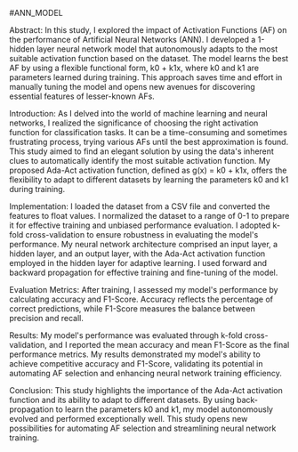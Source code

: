 #ANN_MODEL

Abstract:
In this study, I explored the impact of Activation Functions (AF) on the performance of Artificial Neural Networks (ANN). I developed a 1-hidden layer neural network model that autonomously adapts to the most suitable activation function based on the dataset. The model learns the best AF by using a flexible functional form, k0 + k1x, where k0 and k1 are parameters learned during training. This approach saves time and effort in manually tuning the model and opens new avenues for discovering essential features of lesser-known AFs.

Introduction:
As I delved into the world of machine learning and neural networks, I realized the significance of choosing the right activation function for classification tasks. It can be a time-consuming and sometimes frustrating process, trying various AFs until the best approximation is found. This study aimed to find an elegant solution by using the data's inherent clues to automatically identify the most suitable activation function. My proposed Ada-Act activation function, defined as g(x) = k0 + k1x, offers the flexibility to adapt to different datasets by learning the parameters k0 and k1 during training.

Implementation:
I loaded the dataset from a CSV file and converted the features to float values. I normalized the dataset to a range of 0-1 to prepare it for effective training and unbiased performance evaluation. I adopted k-fold cross-validation to ensure robustness in evaluating the model's performance. My neural network architecture comprised an input layer, a hidden layer, and an output layer, with the Ada-Act activation function employed in the hidden layer for adaptive learning. I used forward and backward propagation for effective training and fine-tuning of the model.

Evaluation Metrics:
After training, I assessed my model's performance by calculating accuracy and F1-Score. Accuracy reflects the percentage of correct predictions, while F1-Score measures the balance between precision and recall.

Results:
My model's performance was evaluated through k-fold cross-validation, and I reported the mean accuracy and mean F1-Score as the final performance metrics. My results demonstrated my model's ability to achieve competitive accuracy and F1-Score, validating its potential in automating AF selection and enhancing neural network training efficiency.

Conclusion:
This study highlights the importance of the Ada-Act activation function and its ability to adapt to different datasets. By using back-propagation to learn the parameters k0 and k1, my model autonomously evolved and performed exceptionally well. This study opens new possibilities for automating AF selection and streamlining neural network training. 
